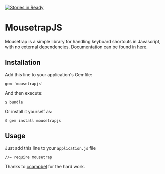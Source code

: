 [![Stories in Ready](https://badge.waffle.io/luizkowalski/mousetrapjs.png?label=ready)](https://waffle.io/luizkowalski/mousetrapjs)  
# MousetrapJS
Mousetrap is a simple library for handling keyboard shortcuts in Javascript, with no external dependencies.
Documentation can be found in [here](http://craig.is/killing/mice).


## Installation

Add this line to your application's Gemfile:

    gem 'mousetrapjs'

And then execute:

    $ bundle

Or install it yourself as:

    $ gem install mousetrapjs

## Usage

Just add this line to your `application.js` file

```
//= require mousetrap
```

Thanks to [ccampbel](https://github.com/ccampbell/mousetrap) for the hard work.
